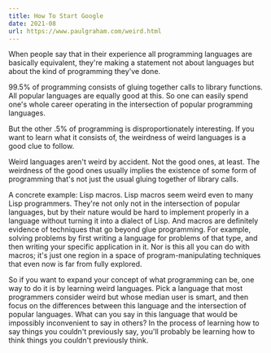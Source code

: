 ```yaml
---
title: How To Start Google
date: 2021-08
url: https://www.paulgraham.com/weird.html
---
```

When people say that in their experience all programming languages are basically equivalent, they're making a statement not about languages but about the kind of programming they've done.

99.5% of programming consists of gluing together calls to library functions. All popular languages are equally good at this. So one can easily spend one's whole career operating in the intersection of popular programming languages.

But the other .5% of programming is disproportionately interesting. If you want to learn what it consists of, the weirdness of weird languages is a good clue to follow.

Weird languages aren't weird by accident. Not the good ones, at least. The weirdness of the good ones usually implies the existence of some form of programming that's not just the usual gluing together of library calls.

A concrete example: Lisp macros. Lisp macros seem weird even to many Lisp programmers. They're not only not in the intersection of popular languages, but by their nature would be hard to implement properly in a language without turning it into a dialect of Lisp. And macros are definitely evidence of techniques that go beyond glue programming. For example, solving problems by first writing a language for problems of that type, and then writing your specific application in it. Nor is this all you can do with macros; it's just one region in a space of program-manipulating techniques that even now is far from fully explored.

So if you want to expand your concept of what programming can be, one way to do it is by learning weird languages. Pick a language that most programmers consider weird but whose median user is smart, and then focus on the differences between this language and the intersection of popular languages. What can you say in this language that would be impossibly inconvenient to say in others? In the process of learning how to say things you couldn't previously say, you'll probably be learning how to think things you couldn't previously think.
